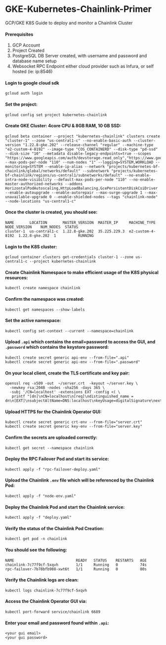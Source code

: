 # GKE-Kubernetes-Chainlink-Primer
GCP/GKE K8S Guide to deploy and monitor a Chainlink Cluster

#### Prerequisites
1. GCP Account
2. Project Created
3. PostgreSQL DB Server created, with username and password and database name setup
4. Websocket RPC Endpoint either cloud provider such as Infura, or self hosted (ie: ip:8546)

#### Login to google cloud sdk
```
gcloud auth login
```

#### Set the project:
```
gcloud config set project kubernetes-chainlink
```

#### Create GKE Cluster: 4core CPU & 8GB RAM, 10 GB SSD:
```
gcloud beta container --project "kubernetes-chainlink" clusters create "cluster-1" --zone "us-central1-c" --no-enable-basic-auth --cluster-version "1.22.8-gke.202" --release-channel "regular" --machine-type "e2-custom-4-8192" --image-type "COS_CONTAINERD" --disk-type "pd-ssd" --disk-size "10" --metadata disable-legacy-endpoints=true --scopes "https://www.googleapis.com/auth/devstorage.read_only","https://www.googleapis.com/auth/logging.write","https://www.googleapis.com/auth/monitoring","https://www.googleapis.com/auth/servicecontrol","https://www.googleapis.com/auth/service.management.readonly","https://www.googleapis.com/auth/trace.append" --max-pods-per-node "110" --num-nodes "1" --logging=SYSTEM,WORKLOAD --monitoring=SYSTEM --enable-ip-alias --network "projects/kubernetes-bf-chainlink/global/networks/default" --subnetwork "projects/kubernetes-bf-chainlink/regions/us-central1/subnetworks/default" --no-enable-intra-node-visibility --default-max-pods-per-node "110" --no-enable-master-authorized-networks --addons HorizontalPodAutoscaling,HttpLoadBalancing,GcePersistentDiskCsiDriver --enable-autoupgrade --enable-autorepair --max-surge-upgrade 1 --max-unavailable-upgrade 0 --enable-shielded-nodes --tags "chainlink-node" --node-locations "us-central1-c"
```

#### Once the cluster is created, you should see:
```
NAME       LOCATION       MASTER_VERSION  MASTER_IP     MACHINE_TYPE      NODE_VERSION    NUM_NODES  STATUS
cluster-1  us-central1-c  1.22.8-gke.202  35.225.229.3  e2-custom-4-8192  1.22.8-gke.202  1          RUNNING
```

#### Login to the K8S cluster:
```
gcloud container clusters get-credentials cluster-1 --zone us-central1-c --project kubernetes-chainlink
```

#### Create Chainlink Namespace to make efficient usage of the K8S physical resources:
```
kubectl create namespace chainlink
```

#### Confirm the namespace was created:
```
kubectl get namespaces --show-labels
```

#### Set the active namespace:
```
kubectl config set-context --current --namespace=chainlink
```

#### Upload `.api` which contains the email+password to access the GUI, and `.password` which contains the keystore password:
```
kubectl create secret generic api-env --from-file=".api"
kubectl create secret generic api-env --from-file=".password"
```

#### On your local client, create the TLS certificate and key pair:
```
openssl req -x509 -out  ~/server.crt  -keyout ~/server.key \
  -newkey rsa:2048 -nodes -sha256 -days 365 \
  -subj '/CN=localhost' -extensions EXT -config <( \
   printf "[dn]\nCN=localhost\n[req]\ndistinguished_name = dn\n[EXT]\nsubjectAltName=DNS:localhost\nkeyUsage=digitalSignature\nextendedKeyUsage=serverAuth")
```

#### Upload HTTPS for the Chainlink Operator GUI:
```
kubectl create secret generic crt-env --from-file="server.crt"
kubectl create secret generic key-env --from-file="server.key"
```

#### Confirm the secrets are uploaded correctly:
```
kubectl get secret --namespace chainlink
```

#### Deploy the RPC Failover Pod and start its service:
```
kubectl apply -f "rpc-failover-deploy.yaml"
```

#### Upload the Chainlink `.env` file which will be referenced by the Chainlink Pod:
```
kubectl apply -f "node-env.yaml"
```

#### Deploy the Chainlink Pod and start the Chainlink service:
```
kubectl apply -f "deploy.yaml"
```

#### Verify the status of the Chainlink Pod Creation:
```
kubectl get pod -n chainlink
```
#### You should see the following:
```
NAME                            READY   STATUS    RESTARTS   AGE
chainlink-7c77f9cf-5xqvh        1/1     Running   0          74s
rpc-failover-7b78bfb988-xwt6t   1/1     Running   0          80s
```

#### Verify the Chainlink logs are clean:
```
kubectl logs chainlink-7c77f9cf-5xqvh
```

#### Access the Chainlink Operator GUI via:
```
kubectl port-forward service/chainlink 6689
```
#### Enter your email and password found within `.api`:
```
<your gui email>
<your gui password>
```

